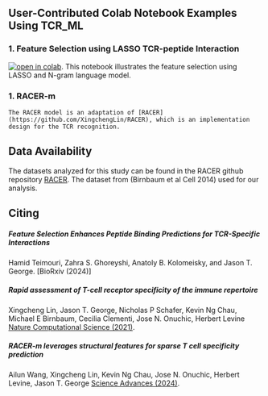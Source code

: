 ## User-Contributed Colab Notebook Examples Using TCR_ML

### 1. Feature Selection using LASSO TCR-peptide Interaction

[![open in colab](https://colab.research.google.com/assets/colab-badge.svg)](https://colab.research.google.com/drive/1boqbGZjJqt_di3-3ygatHO-G4L7t4rY-?usp=sharing). This notebook illustrates the feature selection using LASSO and N-gram language model. 



### 1. RACER-m
    The RACER model is an adaptation of [RACER](https://github.com/XingchengLin/RACER), which is an implementation design for the TCR recognition.



## Data Availability

 The datasets analyzed for this study can be found in the RACER github repository [RACER](https://github.com/XingchengLin/RACER/tree/main/raw_data). The dataset from (Birnbaum et al Cell 2014) used for our analysis.



## Citing

##### Feature Selection Enhances Peptide Binding Predictions for TCR-Specific Interactions

Hamid Teimouri, Zahra S. Ghoreyshi, Anatoly B. Kolomeisky, and Jason T. George. [BioRxiv (2024)]

##### Rapid assessment of T-cell receptor specificity of the immune repertoire

Xingcheng Lin, Jason T. George, Nicholas P Schafer, Kevin Ng Chau, Michael E Birnbaum, Cecilia Clementi, Jose N. Onuchic, Herbert Levine [Nature Computational Science (2021)](https://www.nature.com/articles/s43588-021-00076-1).


##### RACER-m leverages structural features for sparse T cell specificity prediction

Ailun Wang, Xingcheng Lin, Kevin Ng Chau, Jose N. Onuchic, Herbert Levine, Jason T. George [Science Advances (2024)](https://www.science.org/doi/full/10.1126/sciadv.adl0161).
